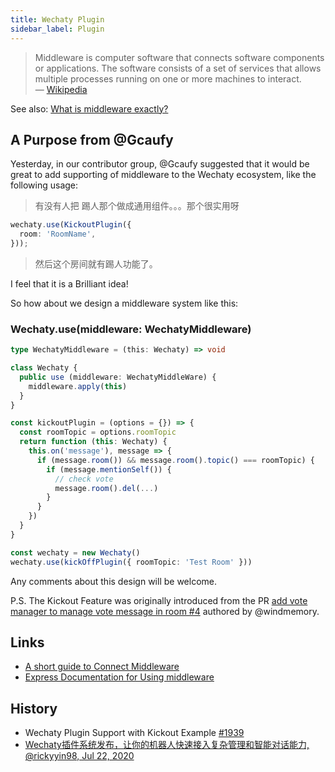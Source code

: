 ```yaml
---
title: Wechaty Plugin
sidebar_label: Plugin
---
```


> Middleware is computer software that connects software components or applications. The software consists of a set of services that allows multiple processes running on one or more machines to interact.  
> &mdash; [Wikipedia](https://en.wikipedia.org/wiki/Middleware)

See also: [What is middleware exactly?](https://stackoverflow.com/a/2904937/1123955)

## A Purpose from @Gcaufy

Yesterday, in our contributor group, @Gcaufy suggested that it would be great to add supporting of middleware to the Wechaty ecosystem, like the following usage:

> 有没有人把 踢人那个做成通用组件。。。那个很实用呀

```ts
wechaty.use(KickoutPlugin({
  room: 'RoomName',
}));
```

> 然后这个房间就有踢人功能了。

I feel that it is a Brilliant idea!

So how about we design a middleware system like this:

### Wechaty.use(middleware: WechatyMiddleware)

```ts
type WechatyMiddleware = (this: Wechaty) => void

class Wechaty {
  public use (middleware: WechatyMiddleWare) {
    middleware.apply(this)
  }
}

const kickoutPlugin = (options = {}) => {
  const roomTopic = options.roomTopic
  return function (this: Wechaty) {
    this.on('message'), message => {
      if (message.room()) && message.room().topic() === roomTopic) {
        if (message.mentionSelf()) {
          // check vote
          message.room().del(...)
        }
      }
    })
  }
}

const wechaty = new Wechaty()
wechaty.use(kickOffPlugin({ roomTopic: 'Test Room' }))
```

Any comments about this design will be welcome.

P.S. The Kickout Feature was originally introduced from the PR [add vote manager to manage vote message in room #4](https://github.com/wechaty/friday/pull/4) authored by @windmemory.

## Links

- [A short guide to Connect Middleware](https://stephensugden.com/middleware_guide/)
- [Express Documentation for Using middleware](https://expressjs.com/en/guide/using-middleware.html)

## History

- Wechaty Plugin Support with Kickout Example [#1939](https://github.com/wechaty/wechaty/issues/1939)
- [Wechaty插件系统发布，让你的机器人快速接入复杂管理和智能对话能力, @rickyyin98, Jul 22, 2020](https://wechaty.js.org/2020/07/22/wechaty-plugin-milestone/)
